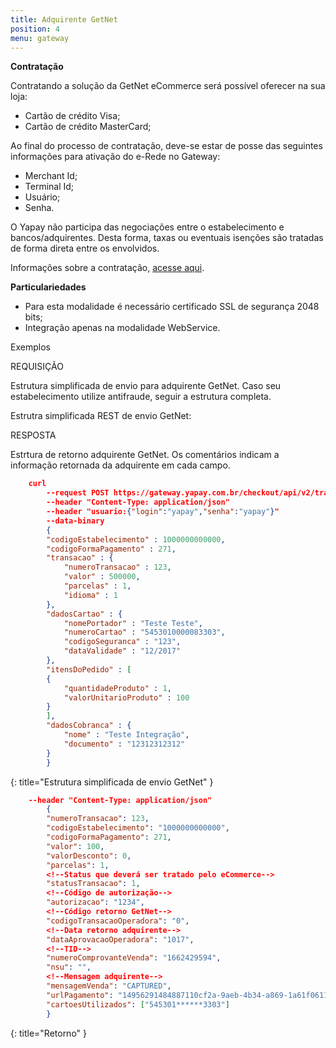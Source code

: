 ```yaml
---
title: Adquirente GetNet
position: 4
menu: gateway
---
```



**Contratação**

Contratando a solução da GetNet eCommerce será possível oferecer na sua loja:

* Cartão de crédito Visa;
* Cartão de crédito MasterCard;

Ao final do processo de contratação, deve-se estar de posse das seguintes informações para ativação do e-Rede no Gateway:

* Merchant Id;
* Terminal Id;
* Usuário;
* Senha.

O Yapay não participa das negociações entre o estabelecimento e bancos/adquirentes. Desta forma, taxas ou eventuais isenções são tratadas de forma direta entre os envolvidos.

Informações sobre a contratação, <a href="https://www.getnet.com.br/#/solucoes/e-commerce" target="_blank" class="linkPadraoVerde">acesse aqui</a>.

**Particulariedades**

* Para esta modalidade é necessário certificado SSL de segurança 2048 bits;
* Integração apenas na modalidade WebService.

Exemplos

REQUISIÇÃO

Estrutura simplificada de envio para adquirente GetNet. Caso seu estabelecimento utilize antifraude, seguir a estrutura completa.


Estrutra simplificada REST de envio GetNet:


RESPOSTA

Estrtura de retorno adquirente GetNet. Os comentários indicam a informação retornada da adquirente em cada campo.

~~~json
    curl
        --request POST https://gateway.yapay.com.br/checkout/api/v2/transacao
        --header "Content-Type: application/json"
        --header "usuario:{"login":"yapay","senha":"yapay"}"
        --data-binary
        {
        "codigoEstabelecimento" : 1000000000000,
        "codigoFormaPagamento" : 271,
        "transacao" : {
            "numeroTransacao" : 123,
            "valor" : 500000,
            "parcelas" : 1,
            "idioma" : 1
        },
        "dadosCartao" : {
            "nomePortador" : "Teste Teste",
            "numeroCartao" : "5453010000083303",
            "codigoSeguranca" : "123",
            "dataValidade" : "12/2017"
        },
        "itensDoPedido" : [
        {
            "quantidadeProduto" : 1,
            "valorUnitarioProduto" : 100
        }
        ],
        "dadosCobranca" : {
            "nome" : "Teste Integração",
            "documento" : "12312312312"
        }
        }

~~~
{: title="Estrutura simplificada de envio GetNet" }

~~~json
    --header "Content-Type: application/json"
        {
        "numeroTransacao": 123,
        "codigoEstabelecimento": "1000000000000",
        "codigoFormaPagamento": 271,
        "valor": 100,
        "valorDesconto": 0,
        "parcelas": 1,
        <!--Status que deverá ser tratado pelo eCommerce-->
        "statusTransacao": 1,
        <!--Código de autorização-->
        "autorizacao": "1234",
        <!--Código retorno GetNet-->
        "codigoTransacaoOperadora": "0",
        <!--Data retorno adquirente-->
        "dataAprovacaoOperadora": "1017",
        <!--TID-->
        "numeroComprovanteVenda": "1662429594",
        "nsu": "",
        <!--Mensagem adquirente-->
        "mensagemVenda": "CAPTURED",
        "urlPagamento": "14956291484887110cf2a-9aeb-4b34-a869-1a61f0611b66",
        "cartoesUtilizados": ["545301******3303"]
        }
~~~
{: title="Retorno" }